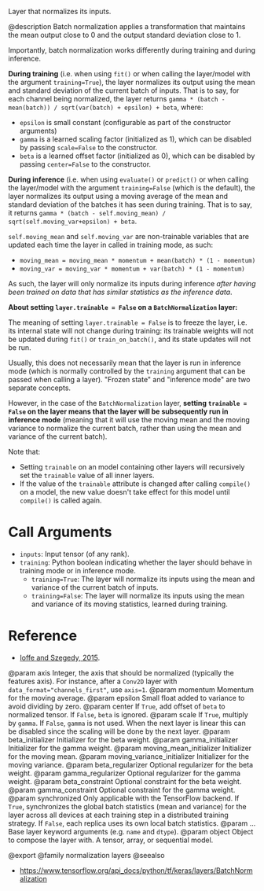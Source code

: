 Layer that normalizes its inputs.

@description
Batch normalization applies a transformation that maintains the mean output
close to 0 and the output standard deviation close to 1.

Importantly, batch normalization works differently during training and
during inference.

**During training** (i.e. when using `fit()` or when calling the layer/model
with the argument `training=True`), the layer normalizes its output using
the mean and standard deviation of the current batch of inputs. That is to
say, for each channel being normalized, the layer returns
`gamma * (batch - mean(batch)) / sqrt(var(batch) + epsilon) + beta`, where:

- `epsilon` is small constant (configurable as part of the constructor
arguments)
- `gamma` is a learned scaling factor (initialized as 1), which
can be disabled by passing `scale=False` to the constructor.
- `beta` is a learned offset factor (initialized as 0), which
can be disabled by passing `center=False` to the constructor.

**During inference** (i.e. when using `evaluate()` or `predict()` or when
calling the layer/model with the argument `training=False` (which is the
default), the layer normalizes its output using a moving average of the
mean and standard deviation of the batches it has seen during training. That
is to say, it returns
`gamma * (batch - self.moving_mean) / sqrt(self.moving_var+epsilon) + beta`.

`self.moving_mean` and `self.moving_var` are non-trainable variables that
are updated each time the layer in called in training mode, as such:

- `moving_mean = moving_mean * momentum + mean(batch) * (1 - momentum)`
- `moving_var = moving_var * momentum + var(batch) * (1 - momentum)`

As such, the layer will only normalize its inputs during inference
*after having been trained on data that has similar statistics as the
inference data*.

**About setting `layer.trainable = False` on a `BatchNormalization` layer:**

The meaning of setting `layer.trainable = False` is to freeze the layer,
i.e. its internal state will not change during training:
its trainable weights will not be updated
during `fit()` or `train_on_batch()`, and its state updates will not be run.

Usually, this does not necessarily mean that the layer is run in inference
mode (which is normally controlled by the `training` argument that can
be passed when calling a layer). "Frozen state" and "inference mode"
are two separate concepts.

However, in the case of the `BatchNormalization` layer, **setting
`trainable = False` on the layer means that the layer will be
subsequently run in inference mode** (meaning that it will use
the moving mean and the moving variance to normalize the current batch,
rather than using the mean and variance of the current batch).

Note that:

- Setting `trainable` on an model containing other layers will recursively
    set the `trainable` value of all inner layers.
- If the value of the `trainable` attribute is changed after calling
    `compile()` on a model, the new value doesn't take effect for this model
    until `compile()` is called again.

# Call Arguments
- `inputs`: Input tensor (of any rank).
- `training`: Python boolean indicating whether the layer should behave in
    training mode or in inference mode.
    - `training=True`: The layer will normalize its inputs using
    the mean and variance of the current batch of inputs.
    - `training=False`: The layer will normalize its inputs using
    the mean and variance of its moving statistics, learned during
    training.

# Reference
- [Ioffe and Szegedy, 2015](https://arxiv.org/abs/1502.03167).

@param axis Integer, the axis that should be normalized
    (typically the features axis). For instance, after a `Conv2D` layer
    with `data_format="channels_first"`, use `axis=1`.
@param momentum Momentum for the moving average.
@param epsilon Small float added to variance to avoid dividing by zero.
@param center If `True`, add offset of `beta` to normalized tensor.
    If `False`, `beta` is ignored.
@param scale If `True`, multiply by `gamma`. If `False`, `gamma` is not used.
    When the next layer is linear this can be disabled
    since the scaling will be done by the next layer.
@param beta_initializer Initializer for the beta weight.
@param gamma_initializer Initializer for the gamma weight.
@param moving_mean_initializer Initializer for the moving mean.
@param moving_variance_initializer Initializer for the moving variance.
@param beta_regularizer Optional regularizer for the beta weight.
@param gamma_regularizer Optional regularizer for the gamma weight.
@param beta_constraint Optional constraint for the beta weight.
@param gamma_constraint Optional constraint for the gamma weight.
@param synchronized Only applicable with the TensorFlow backend.
    If `True`, synchronizes the global batch statistics (mean and
    variance) for the layer across all devices at each training step
    in a distributed training strategy.
    If `False`, each replica uses its own local batch statistics.
@param ... Base layer keyword arguments (e.g. `name` and `dtype`).
@param object Object to compose the layer with. A tensor, array, or sequential model.

@export
@family normalization layers
@seealso
+ <https://www.tensorflow.org/api_docs/python/tf/keras/layers/BatchNormalization>
